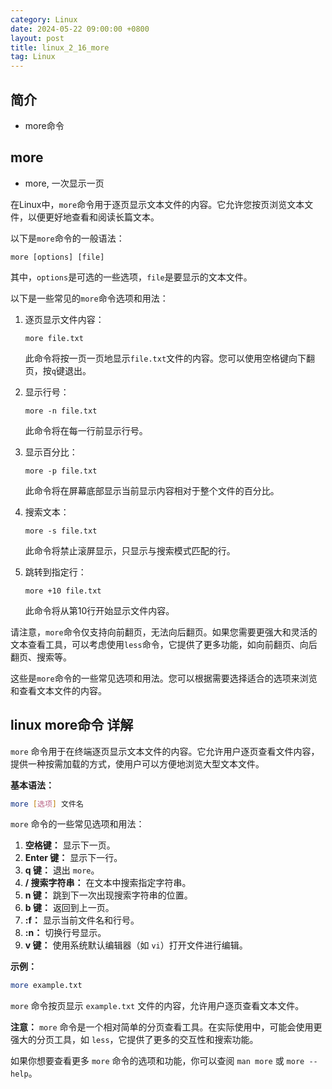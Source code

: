 ```yaml
---
category: Linux
date: 2024-05-22 09:00:00 +0800
layout: post
title: linux_2_16_more
tag: Linux
---
```

## 简介

+ more命令

## more

+ more, 一次显示一页

在Linux中，`more`命令用于逐页显示文本文件的内容。它允许您按页浏览文本文件，以便更好地查看和阅读长篇文本。

以下是`more`命令的一般语法：

```
more [options] [file]
```

其中，`options`是可选的一些选项，`file`是要显示的文本文件。

以下是一些常见的`more`命令选项和用法：

1. 逐页显示文件内容：
   ```
   more file.txt
   ```

   此命令将按一页一页地显示`file.txt`文件的内容。您可以使用空格键向下翻页，按`q`键退出。

2. 显示行号：
   ```
   more -n file.txt
   ```

   此命令将在每一行前显示行号。

3. 显示百分比：
   ```
   more -p file.txt
   ```

   此命令将在屏幕底部显示当前显示内容相对于整个文件的百分比。

4. 搜索文本：
   ```
   more -s file.txt
   ```

   此命令将禁止滚屏显示，只显示与搜索模式匹配的行。

5. 跳转到指定行：
   ```
   more +10 file.txt
   ```

   此命令将从第10行开始显示文件内容。

请注意，`more`命令仅支持向前翻页，无法向后翻页。如果您需要更强大和灵活的文本查看工具，可以考虑使用`less`命令，它提供了更多功能，如向前翻页、向后翻页、搜索等。

这些是`more`命令的一些常见选项和用法。您可以根据需要选择适合的选项来浏览和查看文本文件的内容。


## linux more命令 详解

`more` 命令用于在终端逐页显示文本文件的内容。它允许用户逐页查看文件内容，提供一种按需加载的方式，使用户可以方便地浏览大型文本文件。

**基本语法：**
```bash
more [选项] 文件名
```

`more` 命令的一些常见选项和用法：

1. **空格键：** 显示下一页。
2. **Enter 键：** 显示下一行。
3. **q 键：** 退出 `more`。
4. **/ 搜索字符串：** 在文本中搜索指定字符串。
5. **n 键：** 跳到下一次出现搜索字符串的位置。
6. **b 键：** 返回到上一页。
7. **:f：** 显示当前文件名和行号。
8. **:n：** 切换行号显示。
9. **v 键：** 使用系统默认编辑器（如 `vi`）打开文件进行编辑。

**示例：**
```bash
more example.txt
```

`more` 命令按页显示 `example.txt` 文件的内容，允许用户逐页查看文本文件。

**注意：** `more` 命令是一个相对简单的分页查看工具。在实际使用中，可能会使用更强大的分页工具，如 `less`，它提供了更多的交互性和搜索功能。

如果你想要查看更多 `more` 命令的选项和功能，你可以查阅 `man more` 或 `more --help`。